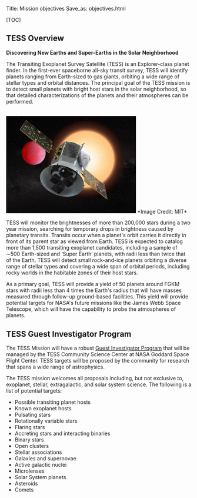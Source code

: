 Title: Mission objectives
Save_as: objectives.html

[TOC]

## TESS Overview
**Discovering New Earths and Super-Earths in the Solar Neighborhood**

The Transiting Exoplanet Survey Satellite (TESS) is an Explorer-class planet finder. In the first-ever spaceborne all-sky transit survey, TESS will identify planets ranging from Earth-sized to gas giants, orbiting a wide range of stellar types and orbital distances. The principal goal of the TESS mission is to detect small planets with bright host stars in the solar neighborhood, so that detailed characterizations of the planets and their atmospheres can be performed.


<br/>

<img class="img-responsive" style="max-width:70%;" src="images/mission/tess_lava_planet_rotated.jpg">
*Image Credit: MIT*

<br/>

TESS will monitor the brightnesses of more than 200,000 stars during a two year mission, searching for temporary drops in brightness caused by planetary transits. Transits occur when a planet's orbit carries it directly in front of its parent star as viewed from Earth. TESS is expected to catalog more than 1,500 transiting exoplanet candidates, including a sample of ∼500 Earth-sized and ‘Super Earth’ planets, with radii less than twice that of the Earth. TESS will detect small rock-and-ice planets orbiting a diverse range of stellar types and covering a wide span of orbital periods, including rocky worlds in the habitable zones of their host stars.

As a primary goal, TESS will provide a yield of 50 planets around FGKM stars with radii less than 4 times the Earth's radius that will have masses measured through follow-up ground-based facilities. This yield will provide potential targets for NASA's future missions like the James Webb Space Telescope, which will have the capability to probe the atmospheres of planets.




## TESS Guest Investigator Program

The TESS Mission will have a robust [Guest Investigator Program](tess-proposing-targets.html) that will be managed by the TESS Community Science Center at NASA Goddard Space Flight Center. TESS targets will be proposed by the community for research that spans a wide range of astrophysics.

The TESS mission welcomes all proposals including, but not exclusive to, exoplanet, stellar, extragalactic, and solar system science. The following is a list of potential targets:

<ul>
<li>Possible transiting planet hosts</li>
<li>Known exoplanet hosts</li>
<li>Pulsating stars</li>
<li>Rotationally variable stars</li>
<li>Flaring stars</li>
<li>Accreting stars and interacting binaries</li>
<li>Binary stars</li>
<li>Open clusters</li>
<li>Stellar associations</li>
<li>Galaxies and supernovae</li>
<li>Active galactic nuclei</li>
<li>Microlenses</li>
<li>Solar System planets</li>
<li>Asteroids</li>
<li>Comets</li>
</ul>
